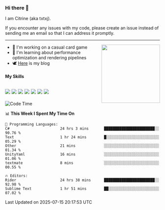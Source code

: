 ### Hi there 👋

I am Citrine (aka txtxj).

If you encounter any issues with my code, please create an issue instead of sending me an email so that I can address it promptly.

---

<img align="right" height="190" src="http://github-profile-summary-cards.vercel.app/api/cards/stats?username=txtxj&theme=vue">

- 🌱 I'm working on a casual card game
- 📖 I'm learning about performance optimization and rendering pipelines
- 🕊️ [Here](https://txtxj.top) is my blog

#### My Skills

![](https://img.shields.io/badge/Unity-000000?logo=unity&logoColor=fff)
![](https://img.shields.io/badge/C%23-239120?logo=csharp&logoColor=fff)
![](https://img.shields.io/badge/Python-3e74a2?logo=python&logoColor=fff)
![](https://img.shields.io/badge/C++-65318e?logo=cplusplus&logoColor=fff)
![](https://img.shields.io/badge/Vue-4FC08D?logo=vuedotjs&logoColor=fff)
![](https://img.shields.io/badge/Blender-f5792a?logo=blender&logoColor=fff)
![](https://img.shields.io/badge/MS%20SQL-cc2927?logo=microsoftsqlserver&logoColor=fff)
---

<!--START_SECTION:waka-->
![Code Time](http://img.shields.io/badge/Code%20Time-3%2C089%20hrs%2034%20mins-blue)

📊 **This Week I Spent My Time On** 

```text
💬 Programming Languages: 
C#                       24 hrs 3 mins       ███████████████████████░░   90.76 % 
Text                     1 hr 24 mins        █░░░░░░░░░░░░░░░░░░░░░░░░   05.29 % 
Other                    21 mins             ░░░░░░░░░░░░░░░░░░░░░░░░░   01.34 % 
UnityYaml                16 mins             ░░░░░░░░░░░░░░░░░░░░░░░░░   01.06 % 
textmate                 8 mins              ░░░░░░░░░░░░░░░░░░░░░░░░░   00.55 % 

🔥 Editors: 
Rider                    24 hrs 38 mins      ███████████████████████░░   92.98 % 
Sublime Text             1 hr 51 mins        ██░░░░░░░░░░░░░░░░░░░░░░░   07.02 % 
```


 Last Updated on 2025-07-15 20:17:53 UTC
<!--END_SECTION:waka-->
